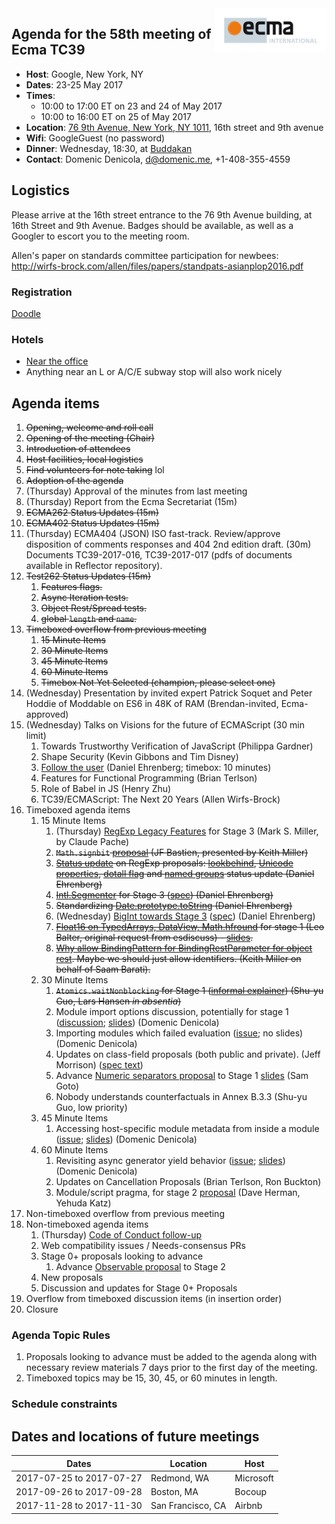 <img src="../images/Ecma_RVB-003.jpg" align="right" height="70" alt="" />

## Agenda for the 58th meeting of Ecma TC39

- **Host**: Google, New York, NY
- **Dates**: 23-25 May 2017
- **Times**:
  - 10:00 to 17:00 ET on 23 and 24 of May 2017
  - 10:00 to 16:00 ET on 25 of May 2017
- **Location**: [76 9th Avenue, New York, NY 1011](https://www.google.com/maps/place/76+9th+Ave,+New+York,+NY+10011/@40.7417806,-74.0066899,17z/data=!3m1!4b1!4m5!3m4!1s0x89c259bf16c0ac73:0x5af3f086077465c!8m2!3d40.7417806!4d-74.0045012), 16th street and 9th avenue
- **Wifi**: GoogleGuest (no password)
- **Dinner**: Wednesday, 18:30, at [Buddakan](https://www.google.com/maps/place/Buddakan/@40.7422787,-74.0048194,15z/data=!4m2!3m1!1s0x0:0x4f1608274f5e6fe6?sa=X&ved=0ahUKEwjY7NSF2_fTAhXrsVQKHcLXCfAQ_BIIhAEwCg)
- **Contact**: Domenic Denicola, d@domenic.me, +1-408-355-4559

## Logistics

Please arrive at the 16th street entrance to the 76 9th Avenue building, at 16th Street and 9th Avenue. Badges should be available, as well as a Googler to escort you to the meeting room.

Allen's paper on standards committee participation for newbees: http://wirfs-brock.com/allen/files/papers/standpats-asianplop2016.pdf

### Registration

[Doodle](https://ecma-international.doodle.com/poll/49ipft2mq2rxnfpe)

### Hotels

- [Near the office](https://www.google.com/maps/search/hotels+near+111+8th+Ave/@40.7393448,-74.003429,16z/data=!4m5!2m4!5m3!5m2!1s2017-05-22!2i3)
- Anything near an L or A/C/E subway stop will also work nicely

## Agenda items

1. ~~Opening, welcome and roll call~~
  1. ~~Opening of the meeting (Chair)~~
  1. ~~Introduction of attendees~~
  1. ~~Host facilities, local logistics~~
1. ~~Find volunteers for note taking~~ lol
1. ~~Adoption of the agenda~~
1. (Thursday) Approval of the minutes from last meeting 
1. (Thursday) Report from the Ecma Secretariat (15m) 
1. ~~ECMA262 Status Updates (15m)~~
1. ~~ECMA402 Status Updates (15m)~~
1. (Thursday) ECMA404 (JSON) ISO fast-track. Review/approve disposition of comments responses and 404 2nd edition draft. (30m) Documents TC39-2017-016, TC39-2017-017 (pdfs of documents available in Reflector repository).
1. ~~Test262 Status Updates (15m)~~
   1. ~~Features flags.~~
   1. ~~Async Iteration tests.~~
   1. ~~Object Rest/Spread tests.~~
   1. ~~global `length` and `name`.~~
1. ~~Timeboxed overflow from previous meeting~~
   1. ~~15 Minute Items~~
   1. ~~30 Minute Items~~
   1. ~~45 Minute Items~~
   1. ~~60 Minute Items~~
   1. ~~Timebox Not Yet Selected (champion, please select one)~~
1. (Wednesday) Presentation by invited expert Patrick Soquet and Peter Hoddie of Moddable on ES6 in 48K of RAM (Brendan-invited, Ecma-approved)
1. (Wednesday) Talks on Visions for the future of ECMAScript (30 min limit)
   1. Towards Trustworthy Verification of JavaScript (Philippa Gardner)
   1. Shape Security (Kevin Gibbons and Tim Disney)
   1. [Follow the user](https://docs.google.com/presentation/d/1jgHPsSqCP0aAYcyvYBRYw3db1jUm0pyu7Vj88DHUOGg/edit#slide=id.p) (Daniel Ehrenberg; timebox: 10 minutes)
   1. Features for Functional Programming (Brian Terlson)
   1. Role of Babel in JS (Henry Zhu)
   1. TC39/ECMAScript: The Next 20 Years (Allen Wirfs-Brock)
1. Timeboxed agenda items
   1. 15 Minute Items
      1. (Thursday) [RegExp Legacy Features](https://github.com/tc39/proposal-regexp-legacy-features) for Stage 3 (Mark S. Miller, by Claude Pache)
      1. ~~`Math.signbit` [proposal](https://tc39.github.io/proposal-Math.signbit/Math.signbit.html) (JF Bastien, presented by Keith Miller)~~
      1. ~~[Status update](https://docs.google.com/presentation/d/1hJcv1F-vLgpaZdr6bLlfADmNMLuW2nb50Ag91g7SuRI/edit#slide=id.p) on RegExp proposals: [lookbehind](https://github.com/tc39/proposal-regexp-lookbehind), [Unicode properties](https://github.com/tc39/proposal-regexp-unicode-property-escapes), [dotall flag](https://github.com/tc39/proposal-regexp-dotall-flag) and [named groups](https://github.com/tc39/proposal-regexp-named-groups) status update (Daniel Ehrenberg)~~
      1. ~~[Intl.Segmenter](https://docs.google.com/presentation/d/1KC-qBVqsUdTiePWmSextuMGVIsUa3Tb9EOcVNIj8eOA/edit#slide=id.p) for Stage 3 ([spec](https://github.com/tc39/proposal-intl-segmenter)) (Daniel Ehrenberg)~~
      1. ~~Standardizing [Date.prototype.toString](https://github.com/tc39/ecma262/pull/848) (Daniel Ehrenberg)~~
      1. (Wednesday) [BigInt towards Stage 3](https://docs.google.com/presentation/d/1lrcjQzIFgdUXczeeAzs4GkTXJsRQU21UhtmXef70Qic/edit#slide=id.p) ([spec](https://github.com/tc39/proposal-bigint)) (Daniel Ehrenberg)
      1. ~~[Float16 on TypedArrays, DataView, Math.hfround](https://esdiscuss.org/topic/float16array) for stage 1 (Leo Balter, original request from esdiscuss) - [slides](https://docs.google.com/presentation/d/1Ta_IbravBUOvu7LUhlN49SvLU-8G8bIQnsS08P3Z4vY/edit?usp=sharing).~~
      1. ~~[Why allow BindingPattern for BindingRestParameter for object rest](https://github.com/tc39/ecma262/issues/915). Maybe we should just allow identifiers. (Keith Miller on behalf of Saam Barati).~~
   1. 30 Minute Items
      1. ~~`Atomics.waitNonblocking` for Stage 1 ([informal explainer](https://github.com/lars-t-hansen/moz-sandbox/blob/master/sab/waitNonblocking.md)) (Shu-yu Guo, Lars Hansen _in absentia_)~~
      1. Module import options discussion, potentially for stage 1 ([discussion](https://discourse.wicg.io/t/specifying-nonce-or-integrity-when-importing-modules/1861/4); [slides](https://docs.google.com/presentation/d/1qfoLTniLUVJ5YNFrha7BaVumAnW0ZgcCfUU8UbyyuYY/edit?usp=sharing)) (Domenic Denicola)
      1. Importing modules which failed evaluation ([issue](https://github.com/tc39/ecma262/issues/862); no slides) (Domenic Denicola)
      1. Updates on class-field proposals (both public and private). (Jeff Morrison) ([spec text](https://littledan.github.io/proposal-class-fields/))
      1. Advance [Numeric separators proposal](https://github.com/samuelgoto/proposal-numeric-separator) to Stage 1 [slides](https://docs.google.com/presentation/d/1hcajTemZB2Ruo4EePOyFiva1xpyv5ukKk4aQ0B83dUA/edit#slide=id.p) (Sam Goto)
      1. Nobody understands counterfactuals in Annex B.3.3 (Shu-yu Guo, low priority)
   1. 45 Minute Items
      1. Accessing host-specific module metadata from inside a module ([issue](https://github.com/whatwg/html/issues/1013); [slides](https://docs.google.com/presentation/d/1p1BGFY05-iCiop8yV0hNyWU41_wlwwfv6HIDkRNNIBQ/edit?usp=sharing)) (Domenic Denicola)
   1. 60 Minute Items
      1. Revisiting async generator yield behavior ([issue](https://github.com/tc39/proposal-async-iteration/issues/93); [slides](https://docs.google.com/presentation/d/1U6PivKbFO0YgoFlrYB82MtXf1ofCp1xSVOODOvranBM/edit?usp=sharing)) (Domenic Denicola)
      1. Updates on Cancellation Proposals (Brian Terlson, Ron Buckton)
      1. Module/script pragma, for stage 2 [proposal](https://github.com/tc39/proposal-modules-pragma) (Dave Herman, Yehuda Katz)
1. Non-timeboxed overflow from previous meeting
1. Non-timeboxed agenda items
   1. (Thursday) [Code of Conduct follow-up](https://github.com/tc39/code-of-conduct-proposal)
   1. Web compatibility issues / Needs-consensus PRs
   1. Stage 0+ proposals looking to advance
      1. Advance [Observable proposal](https://github.com/tc39/proposal-observable) to Stage 2 
   1. New proposals
   1. Discussion and updates for Stage 0+ Proposals
1. Overflow from timeboxed discussion items (in insertion order)
1. Closure

### Agenda Topic Rules

1. Proposals looking to advance must be added to the agenda along with necessary review materials 7 days prior to the first day of the meeting.
1. Timeboxed topics may be 15, 30, 45, or 60 minutes in length.

### Schedule constraints

## Dates and locations of future meetings

| Dates                    | Location          | Host       |
|--------------------------|-------------------|------------|
| 2017-07-25 to 2017-07-27 | Redmond, WA       | Microsoft  |
| 2017-09-26 to 2017-09-28 | Boston, MA        | Bocoup     |
| 2017-11-28 to 2017-11-30 | San Francisco, CA | Airbnb     |
